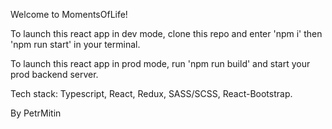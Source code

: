 Welcome to MomentsOfLife!

To launch this react app in dev mode, clone this repo and enter 'npm i' then 'npm run start' in your terminal.

To launch this react app in prod mode, run 'npm run build' and start your prod backend server.

Tech stack: Typescript, React, Redux, SASS/SCSS, React-Bootstrap.

By PetrMitin

